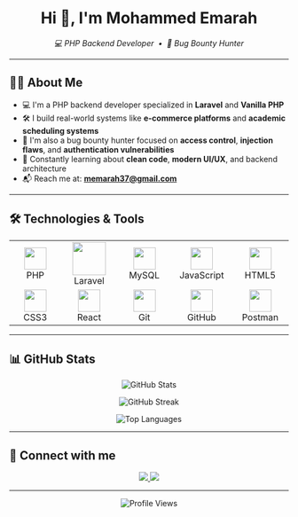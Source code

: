 <h1 align="center">Hi 👋, I'm Mohammed Emarah</h1>

<p align="center">
  <i>💻 PHP Backend Developer &nbsp;&bull;&nbsp; 🐞 Bug Bounty Hunter</i>
</p>

---

## 👨‍💻 About Me

- 💻 I'm a PHP backend developer specialized in **Laravel** and **Vanilla PHP**
- 🛠️ I build real-world systems like **e-commerce platforms** and **academic scheduling systems**
- 🔐 I'm also a bug bounty hunter focused on **access control**, **injection flaws**, and **authentication vulnerabilities**
- 🌱 Constantly learning about **clean code**, **modern UI/UX**, and backend architecture
- 📬 Reach me at: **memarah37@gmail.com**

---

## 🛠️ Technologies & Tools

<table align="center">
  <tr>
    <td align="center" width="100">
      <img src="https://cdn.jsdelivr.net/gh/devicons/devicon/icons/php/php-original.svg" width="40"/><br>PHP
    </td>
    <td align="center" width="100">
      <img src="https://cdn.jsdelivr.net/gh/devicons/devicon/icons/laravel/laravel-plain.svg" width="60"/><br>Laravel
    </td>
    <td align="center" width="100">
      <img src="https://cdn.jsdelivr.net/gh/devicons/devicon/icons/mysql/mysql-original.svg" width="40"/><br>MySQL
    </td>
    <td align="center" width="100">
      <img src="https://cdn.jsdelivr.net/gh/devicons/devicon/icons/javascript/javascript-original.svg" width="40"/><br>JavaScript
    </td>
    <td align="center" width="100">
      <img src="https://cdn.jsdelivr.net/gh/devicons/devicon/icons/html5/html5-original.svg" width="40"/><br>HTML5
    </td>
  </tr>
  <tr>
    <td align="center" width="100">
      <img src="https://cdn.jsdelivr.net/gh/devicons/devicon/icons/css3/css3-original.svg" width="40"/><br>CSS3
    </td>
    <td align="center" width="100">
      <img src="https://cdn.jsdelivr.net/gh/devicons/devicon/icons/react/react-original.svg" width="40"/><br>React
    </td>
    <td align="center" width="100">
      <img src="https://cdn.jsdelivr.net/gh/devicons/devicon/icons/git/git-original.svg" width="40"/><br>Git
    </td>
    <td align="center" width="100">
      <img src="https://cdn.jsdelivr.net/gh/devicons/devicon/icons/github/github-original.svg" width="40"/><br>GitHub
    </td>
    <td align="center" width="100">
      <img src="https://cdn.jsdelivr.net/gh/devicons/devicon/icons/postman/postman-original.svg" width="40"/><br>Postman
    </td>
  </tr>
</table>

---

## 📊 GitHub Stats

<p align="center">
  <img src="https://github-readme-stats.vercel.app/api?username=Mohammed-Emarah23&show_icons=true&theme=tokyonight" alt="GitHub Stats"/>
</p>

<p align="center">
  <img src="https://github-readme-streak-stats.herokuapp.com/?user=Mohammed-Emarah23&theme=tokyonight" alt="GitHub Streak"/>
</p>

<p align="center">
  <img src="https://github-readme-stats.vercel.app/api/top-langs/?username=Mohammed-Emarah23&layout=compact&theme=tokyonight" alt="Top Languages"/>
</p>

---

## 🔗 Connect with me

<p align="center">
  <a href="mailto:memarah37@gmail.com">
    <img src="https://img.shields.io/badge/Email-D14836?style=for-the-badge&logo=gmail&logoColor=white" />
  </a>
  <a href="https://www.linkedin.com/in/mohammed-emarah11/" target="_blank">
    <img src="https://img.shields.io/badge/LinkedIn-0077B5?style=for-the-badge&logo=linkedin&logoColor=white" />
  </a>
</p>

---

<p align="center">
  <img src="https://komarev.com/ghpvc/?username=Mohammed-Emarah23&label=Profile%20views&color=0e75b6&style=flat" alt="Profile Views" />
</p>

